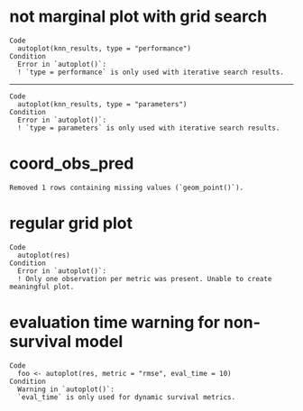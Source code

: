 # not marginal plot with grid search

    Code
      autoplot(knn_results, type = "performance")
    Condition
      Error in `autoplot()`:
      ! `type = performance` is only used with iterative search results.

---

    Code
      autoplot(knn_results, type = "parameters")
    Condition
      Error in `autoplot()`:
      ! `type = parameters` is only used with iterative search results.

# coord_obs_pred

    Removed 1 rows containing missing values (`geom_point()`).

# regular grid plot

    Code
      autoplot(res)
    Condition
      Error in `autoplot()`:
      ! Only one observation per metric was present. Unable to create meaningful plot.

# evaluation time warning for non-survival model

    Code
      foo <- autoplot(res, metric = "rmse", eval_time = 10)
    Condition
      Warning in `autoplot()`:
      `eval_time` is only used for dynamic survival metrics.

